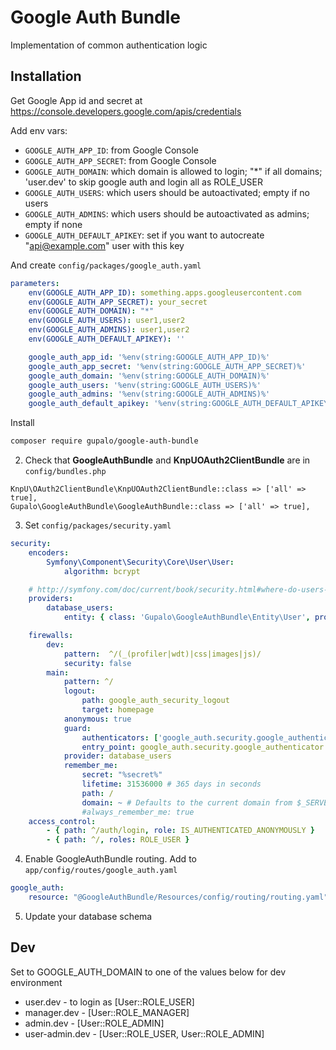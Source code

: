 Google Auth Bundle
==================

Implementation of common authentication logic

Installation
------------

Get Google App id and secret at https://console.developers.google.com/apis/credentials

Add env vars:

* `GOOGLE_AUTH_APP_ID`: from Google Console
* `GOOGLE_AUTH_APP_SECRET`: from Google Console
* `GOOGLE_AUTH_DOMAIN`: which domain is allowed to login; "*" if all domains; 'user.dev' to skip google auth and login all as ROLE_USER
* `GOOGLE_AUTH_USERS`: which users should be autoactivated; empty if no users
* `GOOGLE_AUTH_ADMINS`: which users should be autoactivated as admins; empty if none
* `GOOGLE_AUTH_DEFAULT_APIKEY`: set if you want to autocreate "api@example.com" user with this key

And create `config/packages/google_auth.yaml`

```yaml
parameters:
    env(GOOGLE_AUTH_APP_ID): something.apps.googleusercontent.com
    env(GOOGLE_AUTH_APP_SECRET): your_secret
    env(GOOGLE_AUTH_DOMAIN): "*"
    env(GOOGLE_AUTH_USERS): user1,user2
    env(GOOGLE_AUTH_ADMINS): user1,user2
    env(GOOGLE_AUTH_DEFAULT_APIKEY): ''

    google_auth_app_id: '%env(string:GOOGLE_AUTH_APP_ID)%'
    google_auth_app_secret: '%env(string:GOOGLE_AUTH_APP_SECRET)%'
    google_auth_domain: '%env(string:GOOGLE_AUTH_DOMAIN)%'
    google_auth_users: '%env(string:GOOGLE_AUTH_USERS)%'
    google_auth_admins: '%env(string:GOOGLE_AUTH_ADMINS)%'
    google_auth_default_apikey: '%env(string:GOOGLE_AUTH_DEFAULT_APIKEY)%'
```

Install

```sh
composer require gupalo/google-auth-bundle
```

2) Check that **GoogleAuthBundle** and **KnpUOAuth2ClientBundle** are in `config/bundles.php`

```
KnpU\OAuth2ClientBundle\KnpUOAuth2ClientBundle::class => ['all' => true],
Gupalo\GoogleAuthBundle\GoogleAuthBundle::class => ['all' => true],
```

3) Set `config/packages/security.yaml`

```yaml
security:
    encoders:
        Symfony\Component\Security\Core\User\User:
            algorithm: bcrypt

    # http://symfony.com/doc/current/book/security.html#where-do-users-come-from-user-providers
    providers:
        database_users:
            entity: { class: 'Gupalo\GoogleAuthBundle\Entity\User', property: username }

    firewalls:
        dev:
            pattern:  ^/(_(profiler|wdt)|css|images|js)/
            security: false
        main:
            pattern: ^/
            logout:
                path: google_auth_security_logout
                target: homepage
            anonymous: true
            guard:
                authenticators: ['google_auth.security.google_authenticator']
                entry_point: google_auth.security.google_authenticator
            provider: database_users
            remember_me:
                secret: "%secret%"
                lifetime: 31536000 # 365 days in seconds
                path: /
                domain: ~ # Defaults to the current domain from $_SERVER
                #always_remember_me: true
    access_control:
        - { path: ^/auth/login, role: IS_AUTHENTICATED_ANONYMOUSLY }
        - { path: ^/, roles: ROLE_USER }
```

4) Enable GoogleAuthBundle routing. Add to `app/config/routes/google_auth.yaml`

```yaml
google_auth:
    resource: "@GoogleAuthBundle/Resources/config/routing/routing.yaml"
```

5) Update your database schema


Dev
---

Set to GOOGLE_AUTH_DOMAIN to one of the values below for dev environment

* user.dev - to login as [User::ROLE_USER]
* manager.dev - [User::ROLE_MANAGER]
* admin.dev - [User::ROLE_ADMIN]
* user-admin.dev - [User::ROLE_USER, User::ROLE_ADMIN]
